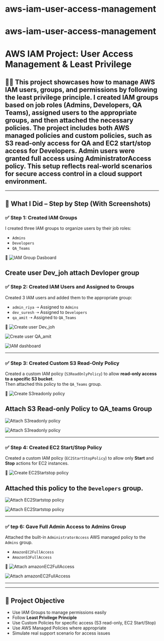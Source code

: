 
# aws-iam-user-access-management

aws-iam-user-access-management
=======
# AWS IAM Project: User Access Management & Least Privilege

## 📗📗 This project showcases how to manage AWS IAM users, groups, and permissions by following the least privilege principle. I created IAM groups based on job roles (Admins, Developers, QA Teams), assigned users to the appropriate groups, and then attached the necessary policies. The project includes both AWS managed policies and custom policies, such as S3 read-only access for QA and EC2 start/stop access for Developers. Admin users were granted full access using AdministratorAccess policy. This setup reflects real-world scenarios for secure access control in a cloud support environment.

---

## 🔧 What I Did – Step by Step (With Screenshots)

### ✅ Step 1: Created IAM Groups
I created three IAM groups to organize users by their job roles:
- `Admins`
- `Developers`
- `QA_Teams`

📸 ![IAM Group Dasboard ](./Screenshot/IAM-Group-Dashboard.png)

   ## Create user Dev_joh attach Devloper group





### ✅ Step 2: Created IAM Users and Assigned to Groups

Created 3 IAM users and added them to the appropriate group:
- `admin_riya` ➝ Assigned to `Admins`
- `dev_suresh` ➝ Assigned to `Developers`
- `qa_amit` ➝ Assigned to `QA_Teams`

📸 ![Create user Dev_joh  ](./Screenshot/Create-Devjoh-user-assignGroup-devlopers.png)

![Create user QA_amit  ](./Screenshot/QA-amit_user_assign-group.png)

![IAM dashboard  ](./Screenshot/IAM-Dashboard.png)



---

### ✅ Step 3: Created Custom S3 Read-Only Policy

Created a custom IAM policy (`S3ReadOnlyPolicy`) to allow **read-only access to a specific S3 bucket**.  
Then attached this policy to the `QA_Teams` group.

📸 ![Create S3readonly policy  ](./Screenshot/Create-S3ReadonlyPolicy-1.1.png)

## Attach S3 Read-only Policy to QA_teams Group

   ![Attach S3readonly policy  ](./Screenshot/Assign-S3ReadOnlyPolicy-QA-team-Group-1.1.png)

 ![Attach S3readonly policy  ](./Screenshot/Assign-S3ReadOnlyPolicy-QA-team-Group-1.2.png)


---

### ✅ Step 4: Created EC2 Start/Stop Policy

Created a custom IAM policy (`EC2StartStopPolicy`) to allow only **Start** and **Stop** actions for EC2 instances. 

📸 ![Create EC2Startstop policy  ](./Screenshot/Create-EC2StartStopPolicy-1.1.png)

 ## Attached this policy to the `Developers` group.

 ![Attach EC2Startstop policy  ](./Screenshot/attach-EC2policy-Devloper-group-1.1.png)

 ![Attach EC2Startstop policy  ](./Screenshot/attach-EC2policy-Devloper-group-1.2.png)


---

### ✅ tep 6: Gave Full Admin Access to Admins Group
Attached the built-in `AdministratorAccess` AWS managed policy to the `Admins` group.

- `AmazonEC2FullAccess`
- `AmazonS3FullAccess`

📸 ![Attach amazonEC2FullAccess  ](./Screenshot/Attach-AmazonEC2FullAccess-AdminGroup-1.1.png)

![Attach amazonEC2FullAccess  ](./Screenshot/Attach-AmazonEC2FullAccess-AdminGroup-1.2.png)



---


---

## 🎯 Project Objective

- Use IAM Groups to manage permissions easily
- Follow **Least Privilege Principle**
- Use Custom Policies for specific access (S3 read-only, EC2 Start/Stop)
- Use AWS Managed Policies where appropriate
- Simulate real support scenario for access issues



 

